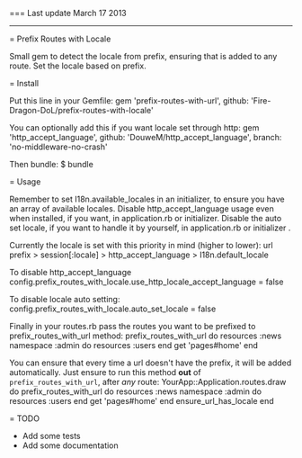 === Last update March 17 2013

---

= Prefix Routes with Locale

Small gem to detect the locale from prefix, ensuring that is added to any route.
Set the locale based on prefix.

= Install

Put this line in your Gemfile:
  gem 'prefix-routes-with-url', github: 'Fire-Dragon-DoL/prefix-routes-with-locale'

You can optionally add this if you want locale set through http:
  gem 'http_accept_language', github: 'DouweM/http_accept_language', branch: 'no-middleware-no-crash'  
  
Then bundle:
  $ bundle  
  
= Usage

Remember to set I18n.available_locales in an initializer, to ensure you have an array of available locales.
Disable http_accept_language usage even when installed, if you want, in application.rb or initializer.
Disable the auto set locale, if you want to handle it by yourself, in application.rb or initializer .

Currently the locale is set with this priority in mind (higher to lower):
  url prefix > session[:locale] > http_accept_language > I18n.default_locale

To disable http_accept_language
  config.prefix_routes_with_locale.use_http_locale_accept_language = false

To disable locale auto setting:
  config.prefix_routes_with_locale.auto_set_locale = false
  
Finally in your routes.rb pass the routes you want to be prefixed to prefix_routes_with_url method:
  prefix_routes_with_url do
    resources :news
    namespace :admin do
      resources :users
    end
    get 'pages#home'
  end

You can ensure that every time a url doesn't have the prefix, it will be added automatically.
Just ensure to run this method **out** of `prefix_routes_with_url`, after *any* route:
  YourApp::Application.routes.draw do
    prefix_routes_with_url do
      resources :news
      namespace :admin do
        resources :users
      end
      get 'pages#home'
    end
    ensure_url_has_locale
  end

= TODO
  - Add some tests
  - Add some documentation